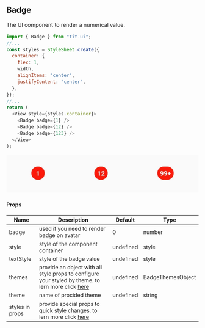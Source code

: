 ## Badge

The UI component to render a numerical value.

```javascript
import { Badge } from "tit-ui";
//...
const styles = StyleSheet.create({
  container: {
    flex: 1,
    width,
    alignItems: "center",
    justifyContent: "center",
  },
});
//...
return (
  <View style={styles.container}>
    <Badge badge={1} />
    <Badge badge={12} />
    <Badge badge={123} />
  </View>
);
```

![alt badge](https://github.com/blnaxblachbl/tit-ui/blob/main/images/badge.jpg?raw=true)

#### Props

| Name            | Description                                                                                                                    | Default   | Type              |
| --------------- | ------------------------------------------------------------------------------------------------------------------------------ | --------- | ----------------- |
| badge           | used if you need to render badge on avatar                                                                                     | 0         | number            |
| style           | style of the component container                                                                                               | undefined | style             |
| textStyle       | style of the badge value                                                                                                       | undefined | style             |
| themes          | provide an object with all style props to configure your styled by theme. to lern more click [here](https://ui.tit.dev/themes) | undefined | BadgeThemesObject |
| theme           | name of procided theme                                                                                                         | undefined | string            |
| styles in props | provide special props to quick style changes. to lern more click [here](https://ui.tit.dev/styles)                             |           |                   |
